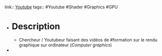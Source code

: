 link:: [Youtube](https://www.youtube.com/@cem_yuksel)
tags:: #Youtube #Shader #Graphics #GPU

- # Description
	- Chercheur / Youtubeur faisant des vidéos de #formation sur le rendu graphique sur ordinateur (*Computer graphics*)
-